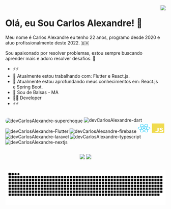 <img  height="350" align="right" src="https://user-images.githubusercontent.com/63679873/195611501-4892c6df-e575-40b9-864d-bd27f9ffd875.png">

# Olá, eu Sou Carlos Alexandre! 👋
  
  Meu nome é Carlos Alexandre eu tenho 22 anos, programo desde 2020 e atuo profissionalmente deste 2022. 🇧🇷 

Sou apaixonado por resolver problemas, estou sempre buscando aprender mais e adoro resolver desafios. 🚀
- ⚡⚡
- 🔭 Atualmente estou trabalhando com: Flutter e React.js.
- 🌱 Atualmente estou aprofundando meus conhecimentos em: React.js e Spring Boot.
- 📌 Sou de Balsas - MA
- 👨‍💻 Developer
- ⚡⚡

 ##
  
<div>
  
<img align="center" alt="devCarlosAlexandre-superchoque" height="250" style="border-radius:50px;" src="https://1.bp.blogspot.com/-IN3ZWFjHJhc/XgBnsA8OjqI/AAAAAAAAMDc/SS1oLFVCoeMMdF7wZmZpTvjUaV7w4EwWwCLcBGAsYHQ/s400/7%2BStatic%2BShock%2B%2528Super%2BChoque%2529%2Bhttpsnegro-geek-nerd.blogspot.com.gif"> 
<img alt="devCarlosAlexandre-dart" aling="center" height="30" width="30" src="https://user-images.githubusercontent.com/63679873/192350698-2e06f54a-2bdc-4d2f-88f7-ec2e1846c2a2.svg">
<img align="" alt="devCarlosAlexandre-Flutter" height="30" width="30" src="https://camo.githubusercontent.com/43f9c085821a7258745ceed4ecbcc68c3ffd996049c9d0a2a77c74dd1f5dc80b/68747470733a2f2f63646e2e6a7364656c6976722e6e65742f67682f64657669636f6e732f64657669636f6e2f69636f6e732f666c75747465722f666c75747465722d6f726967696e616c2e737667">
<img align="" alt="devCarlosAlexandre-firebase" height="30"  src="https://github.com/devCarlosAlexandre/devCarlosAlexandre/assets/63679873/c49fb392-aea5-4e59-bbab-edfcfddd98d0">
<img align="" alt="devCarlosAlexandre-React" height="30" width="40" src="https://raw.githubusercontent.com/devicons/devicon/master/icons/react/react-original.svg">
<img align="" alt="devCarlosAlexandre-javascript" height="30" width="40" src="https://raw.githubusercontent.com/devicons/devicon/master/icons/javascript/javascript-plain.svg">
<img align="" alt="devCarlosAlexandre-laravel" height="30" width="40" src="https://user-images.githubusercontent.com/63679873/232785363-da74b202-f804-405d-97c1-6fffe79b1785.svg">
<img align="" alt="devCarlosAlexandre-typescript" height="30" width="40" src="https://user-images.githubusercontent.com/63679873/232785725-f77b9551-a7d4-403e-a1a8-05126d5ac2e8.svg">
<img align="" alt="devCarlosAlexandre-nextjs" height="30" width="40" src="https://user-images.githubusercontent.com/63679873/232786248-900fea74-45e2-44d7-9a2d-8312f740807c.svg">
</div>

##

<div align="center">
  <img height="160em" src="https://github-readme-stats.vercel.app/api?username=devCarlosAlexandre&show_icons=true&theme=tokyonight&include_all_commits=true&count_private=true"/>
<img height="160em" src="https://github-readme-stats.vercel.app/api/top-langs/?username=devCarlosAlexandre&layout=compact&langs_count=7&theme=tokyonight"/>
</div>

##
<div align="center">
     
   ![Snake animation](https://github.com/devCarlosAlexandre/devCarlosAlexandre/blob/output/github-contribution-grid-snake.svg)
  
</div>
  

